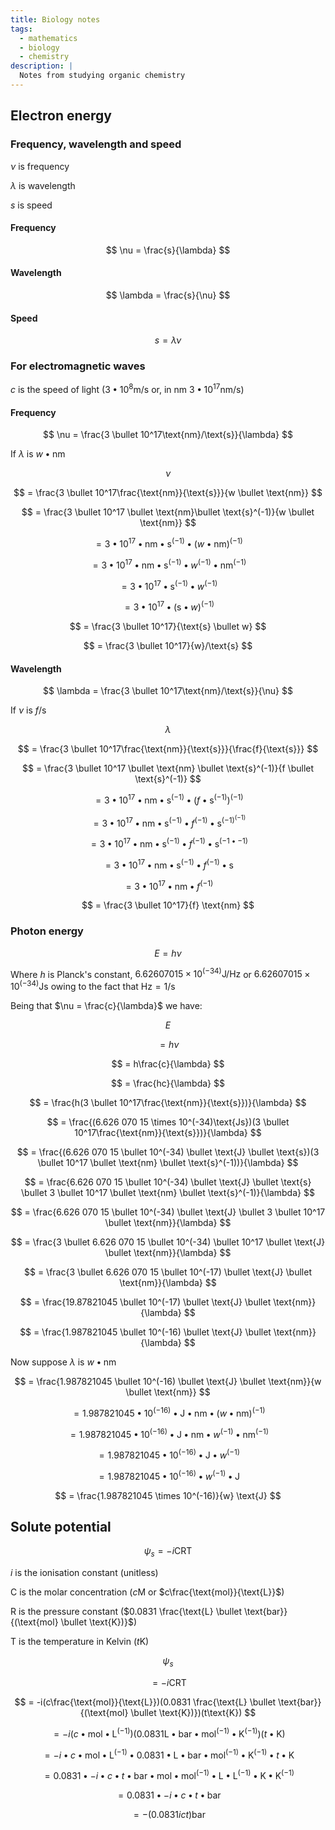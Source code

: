 ```yaml
---
title: Biology notes
tags:
  - mathematics
  - biology
  - chemistry
description: |
  Notes from studying organic chemistry
---
```


## Electron energy

### Frequency, wavelength and speed

$\nu$ is frequency

$\lambda$ is wavelength

$s$ is speed

#### Frequency

$$
\nu = \frac{s}{\lambda}
$$

#### Wavelength

$$
\lambda = \frac{s}{\nu}
$$

#### Speed

$$
s = \lambda\nu
$$

### For electromagnetic waves

$c$ is the speed of light ($3 \bullet 10^8\text{m}/\text{s}$ or, in $\text{nm}$ $3 \bullet 10^17\text{nm}/\text{s}$)

#### Frequency

$$
\nu = \frac{3 \bullet 10^17\text{nm}/\text{s}}{\lambda}
$$

If $\lambda$ is $w \bullet \text{nm}$

$$
\nu
$$

$$
= \frac{3 \bullet 10^17\frac{\text{nm}}{\text{s}}}{w \bullet \text{nm}}
$$

$$
= \frac{3 \bullet 10^17 \bullet \text{nm}\bullet \text{s}^(-1)}{w \bullet \text{nm}}
$$

$$
= 3 \bullet 10^17 \bullet \text{nm}\bullet \text{s}^(-1) \bullet (w \bullet \text{nm})^(-1)
$$

$$
= 3 \bullet 10^17 \bullet \text{nm}\bullet \text{s}^(-1) \bullet w^(-1) \bullet \text{nm}^(-1)
$$

$$
= 3 \bullet 10^17 \bullet \text{s}^(-1) \bullet w^(-1)
$$

$$
= 3 \bullet 10^17 \bullet (\text{s} \bullet w)^(-1)
$$

$$
= \frac{3 \bullet 10^17}{\text{s} \bullet w}
$$

$$
= \frac{3 \bullet 10^17}{w}/\text{s}
$$

#### Wavelength

$$
\lambda = \frac{3 \bullet 10^17\text{nm}/\text{s}}{\nu}
$$

If $\nu$ is $f/\text{s}$

$$
\lambda
$$

$$
= \frac{3 \bullet 10^17\frac{\text{nm}}{\text{s}}}{\frac{f}{\text{s}}}
$$

$$
= \frac{3 \bullet 10^17 \bullet \text{nm} \bullet \text{s}^(-1)}{f \bullet \text{s}^(-1)}
$$

$$
= 3 \bullet 10^17 \bullet \text{nm} \bullet \text{s}^(-1) \bullet (f \bullet \text{s}^(-1))^(-1)
$$

$$
= 3 \bullet 10^17 \bullet \text{nm} \bullet \text{s}^(-1) \bullet f^(-1) \bullet \text{s}^(-1)^(-1)
$$

$$
= 3 \bullet 10^17 \bullet \text{nm} \bullet \text{s}^(-1) \bullet f^(-1) \bullet \text{s}^(-1 \bullet -1)
$$

$$
= 3 \bullet 10^17 \bullet \text{nm} \bullet \text{s}^(-1) \bullet f^(-1) \bullet \text{s}
$$

$$
= 3 \bullet 10^17 \bullet \text{nm} \bullet f^(-1)
$$

$$
= \frac{3 \bullet 10^17}{f} \text{nm}
$$

### Photon energy

$$
E = h\nu
$$

Where $h$ is Planck's constant, $6.626 070 15 \times 10^(-34) \text{J} / \text{Hz}$ or $6.626 070 15 \times 10^(-34) \text{Js}$ owing to the fact that $\text{Hz} = 1/\text{s}$

Being that $\nu = \frac{c}{\lambda}$ we have:

$$
E
$$

$$
= h\nu
$$

$$
= h\frac{c}{\lambda}
$$

$$
= \frac{hc}{\lambda}
$$

$$
= \frac{h(3 \bullet 10^17\frac{\text{nm}}{\text{s}})}{\lambda}
$$

$$
= \frac{(6.626 070 15 \times 10^(-34)\text{Js})(3 \bullet 10^17\frac{\text{nm}}{\text{s}})}{\lambda}
$$

$$
= \frac{(6.626 070 15 \bullet 10^(-34) \bullet \text{J} \bullet \text{s})(3 \bullet 10^17 \bullet \text{nm} \bullet \text{s}^(-1))}{\lambda}
$$

$$
= \frac{6.626 070 15 \bullet 10^(-34) \bullet \text{J} \bullet \text{s} \bullet 3 \bullet 10^17 \bullet \text{nm} \bullet \text{s}^(-1)}{\lambda}
$$

$$
= \frac{6.626 070 15 \bullet 10^(-34) \bullet \text{J} \bullet 3 \bullet 10^17 \bullet \text{nm}}{\lambda}
$$

$$
= \frac{3 \bullet 6.626 070 15 \bullet 10^(-34) \bullet 10^17 \bullet \text{J} \bullet \text{nm}}{\lambda}
$$

$$
= \frac{3 \bullet 6.626 070 15 \bullet 10^(-17) \bullet \text{J} \bullet \text{nm}}{\lambda}
$$

$$
= \frac{19.87821045 \bullet 10^(-17) \bullet \text{J} \bullet \text{nm}}{\lambda}
$$

$$
= \frac{1.987821045 \bullet 10^(-16) \bullet \text{J} \bullet \text{nm}}{\lambda}
$$

Now suppose $\lambda$ is $w \bullet \text{nm}$

$$
= \frac{1.987821045 \bullet 10^(-16) \bullet \text{J} \bullet \text{nm}}{w \bullet \text{nm}}
$$

$$
= 1.987821045 \bullet 10^(-16) \bullet \text{J} \bullet \text{nm} \bullet (w \bullet \text{nm})^(-1)
$$

$$
= 1.987821045 \bullet 10^(-16) \bullet \text{J} \bullet \text{nm} \bullet w^(-1) \bullet \text{nm}^(-1)
$$

$$
= 1.987821045 \bullet 10^(-16) \bullet \text{J} \bullet w^(-1)
$$

$$
= 1.987821045 \bullet 10^(-16) \bullet w^(-1) \bullet \text{J}
$$

$$
= \frac{1.987821045 \times 10^(-16)}{w} \text{J}
$$

## Solute potential

$$
ψ_s = -i\text{CRT}
$$

$i$ is the ionisation constant (unitless)

$\text{C}$ is the molar concentration ($c\text{M}$  or $c\frac{\text{mol}}{\text{L}}$)

$\text{R}$ is the pressure constant ($0.0831 \frac{\text{L} \bullet \text{bar}}{(\text{mol} \bullet \text{K})}$)

$\text{T}$ is the temperature in Kelvin ($t\text{K}$)

$$
\psi_s
$$

$$
= -i\text{CRT}
$$


$$
= -i(c\frac{\text{mol}}{\text{L}})(0.0831 \frac{\text{L} \bullet \text{bar}}{(\text{mol} \bullet \text{K})})(t\text{K})
$$

$$
= -i(c \bullet \text{mol} \bullet \text{L}^(-1))(0.0831 \text{L} \bullet \text{bar} \bullet \text{mol}^(-1) \bullet \text{K}^(-1))(t \bullet \text{K})
$$

$$
= -i \bullet c \bullet \text{mol} \bullet \text{L}^(-1) \bullet 0.0831 \bullet \text{L} \bullet \text{bar} \bullet \text{mol}^(-1) \bullet \text{K}^(-1) \bullet t \bullet \text{K}
$$

$$
= 0.0831 \bullet -i \bullet c \bullet t \bullet \text{bar} \bullet \text{mol} \bullet \text{mol}^(-1) \bullet \text{L} \bullet \text{L}^(-1) \bullet \text{K} \bullet \text{K}^(-1)
$$

$$
= 0.0831 \bullet -i \bullet c \bullet t \bullet \text{bar}
$$

$$
= -(0.0831ict) \text{bar}
$$
